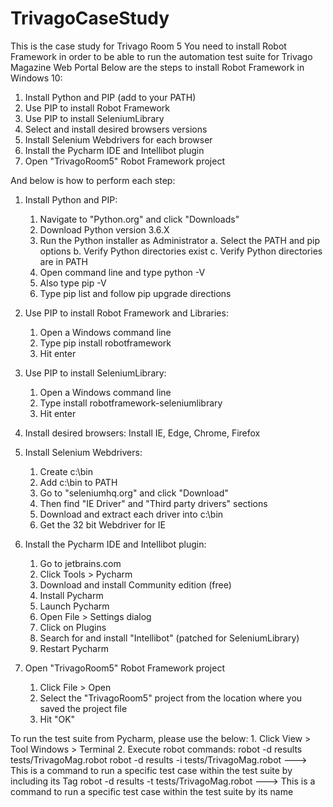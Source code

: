 # TrivagoCaseStudy
This is the case study for Trivago Room 5
You need to install Robot Framework in order to be able to run the automation test suite for Trivago Magazine Web Portal
Below are the steps to install Robot Framework in Windows 10:
 1. Install Python and PIP (add to your PATH)
 2. Use PIP to install Robot Framework
 3. Use PIP to install SeleniumLibrary
 4. Select and install desired browsers versions
 5. Install Selenium Webdrivers for each browser
 6. Install the Pycharm IDE and Intellibot plugin
 7. Open "TrivagoRoom5" Robot Framework project
 
 And below is how to perform each step:
1. Install Python and PIP:
	1. Navigate to "Python.org" and click "Downloads"
	2. Download Python version 3.6.X
	3. Run the Python installer as Administrator
          a. Select the PATH and pip options
          b. Verify Python directories exist
          c. Verify Python directories are in PATH
	4. Open command line and type python -V
	5. Also type pip -V
	6. Type pip list and follow pip upgrade directions
      
2. Use PIP to install Robot Framework and Libraries:
	1. Open a Windows command line
	2. Type pip install robotframework
	3. Hit enter
	
	
3. Use PIP to install SeleniumLibrary:
	1. Open a Windows command line
	2. Type install robotframework-seleniumlibrary
	3. Hit enter
      
4. Install desired browsers:
	Install IE, Edge, Chrome, Firefox
		
5. Install Selenium Webdrivers:
	1. Create c:\bin
	2. Add c:\bin to PATH
	3. Go to "seleniumhq.org" and click "Download"
	4. Then find "IE Driver" and "Third party drivers" sections
	5. Download and extract each driver into c:\bin
	6. Get the 32 bit Webdriver for IE
	
6. Install the Pycharm IDE and Intellibot plugin:
	1. Go to jetbrains.com
	2. Click Tools > Pycharm
	3. Download and install Community edition (free)
	4. Install Pycharm
	5. Launch Pycharm
	6. Open File > Settings dialog
	7. Click on Plugins
	8. Search for and install "Intellibot" (patched for SeleniumLibrary)
	9. Restart Pycharm
	
7. Open "TrivagoRoom5" Robot Framework project
	1. Click File > Open
	2. Select the "TrivagoRoom5" project from the location where you saved the project file
	3. Hit "OK"
	
To run the test suite from Pycharm, please use the below:
	1. Click View > Tool Windows > Terminal 
	2. Execute robot commands:
		robot -d results tests/TrivagoMag.robot
		robot -d results -i<test tag> tests/TrivagoMag.robot ---> This is a command to run a specific test case within the test 		suite by including its Tag
		robot -d results -t<test case name> tests/TrivagoMag.robot ---> This is a command to run a specific test case within the 		test suite by its name
